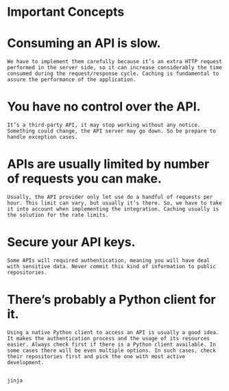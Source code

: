 # Important Concepts

# Consuming an API is slow.
    We have to implement them carefully because it’s an extra HTTP request performed in the server side, so it can increase considerably the time consumed during the request/response cycle. Caching is fundamental to assure the performance of the application.

# You have no control over the API.

    It’s a third-party API, it may stop working without any notice. Something could change, the API server may go down. So be prepare to handle exception cases.

# APIs are usually limited by number of requests you can make.

    Usually, the API provider only let use do a handful of requests per hour. This limit can vary, but usually it’s there. So, we have to take it into account when implementing the integration. Caching usually is the solution for the rate limits.

# Secure your API keys.

    Some APIs will required authentication, meaning you will have deal with sensitive data. Never commit this kind of information to public repositories.

# There’s probably a Python client for it.

    Using a native Python client to access an API is usually a good idea. It makes the authentication process and the usage of its resources easier. Always check first if there is a Python client available. In some cases there will be even multiple options. In such cases, check their repositories first and pick the one with most active development.


    jinja